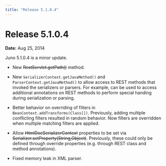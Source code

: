 ```yaml
---
title: "Release 5.1.0.4"
---
```


# Release 5.1.0.4

**Date:** Aug 25, 2014

Juno 5.1.0.4 is a minor update.

- New ~~RestServlet.getPath()~~ method.

- New `SerializerContext.getJavaMethod()` and `ParserContext.getJavaMethod()` to allow access to REST methods that invoked the serializers or parsers.
  For example, can be used to access additional annotations on REST methods to perform special handing during
  serialization or parsing.

- Better behavior on overriding of filters in `BeanContext.addTransforms(Class[])`.
  Previously, adding multiple conflicting filters resulted in random behavior.
  Now filters are overridden when multiple matching filters are applied.

- Allow ~~HtmlDocSerializerContext~~ properties to be set via ~~Serializer.setProperty(String,Object)~~.
  Previously, these could only be defined through override properties (e.g. through REST class and method annotations).

- Fixed memory leak in XML parser.